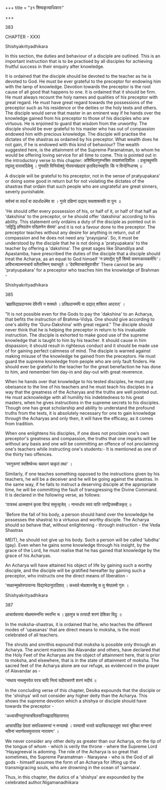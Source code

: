 +++
title = "३१ शिष्यकृत्याधिकारः"

+++


383

CHAPTER - XXXI

Shishyakrityadhikara

In this section, the duties and behaviour of a disciple are outlined. This is an important instruction that is to be practised by all disciples for achieving fruitful success in their enquiry after knowledge.

It is ordained that the disciple should be devoted to the teacher as he is devoted to God. He must be ever grateful to the preceptor for endowing him with the lamp of knowledge. Devotion towards the preceptor is the root cause of all good that happens to one. It is ordained that it should be firm. He must always recount the holy names and qualities of his preceptor with great regard. He must have great regard towards the possessions of the preceptor such as his residence or the deities or the holy texts and others. The disciple would serve that master in an eminent way if he hands over the knowledge gained from his preceptor to those of his disciples who are virtuous. He is enjoined to guard that wisdom from the unworthy. The disciple should be ever grateful to his master who has out of compassion endowed him with precious knowledge. The disciple will practise the dictates of the shastras as ordained by his preceptor. What wealth does he not gain, if he is endowed with this kind of behaviour? The wealth suggested here, is the attainment of the Supreme Paramatman, to whom he would be offering loving service for all time to come. This is pointed out in the introductory verse to this chapter: अशिथिलगुरुभक्तिः तत्प्रशंसादिशीलः । प्रचुरबहुमतिः तद्वस्तु वास्त्वदिकेषु । गुणवति विनियोक्तुं गोपयन्संप्रदायं कृतविदनघवृत्तिः किं न विन्देनिधानम् ॥

A disciple will be grateful to his preceptor, not in the sense of pratyupakara' or doing some good in return but for not violating the dictates of the shastras that ordain that such people who are ungrateful are great sinners, severly punishable.

सर्वस्वं वा तदर्धं वा तदर्धादर्धमेव वा । गुरवे दक्षिणां दद्यात् यथाशक्त्यपि वा पुनः ॥

'He should offer every possession of his, or half of it, or half of that half as 'dakshina' to the preceptor, or he should offer 'dakshina' according to his ability. This statement only ordains a duty of the disciple as pointed out in 'तद्विद्धि प्रणिपातेन परिप्रश्नेन सेवया' and it is not a favour done to the preceptor. The preceptor teaches without any desire for anything in return, out of compassion and he does not need any 'prayojana'. So, it must be understood by the disciple that he is not doing a 'pratyupakara' to the teacher by offering a 'dakshina'. The great sages like Shandilya and Apastamba, have prescribed the duties of the disciple that a disciple should treat the Acharya, as an equal to God himself 'न प्रमाद्येत् गुरौ शिष्यो वामनःकायकर्मभिः'। अविभज्यात्मनाचार्य वर्तेतास्मिन् यथाच्युते ॥ 'देवमिवाचार्यमुपासीत' There cannot be any 'pratyupakara' for a preceptor who teaches him the knowledge of Brahman -

Shishyakrityadhikara

385

'ब्रह्मविद्याप्रदानस्य देवैरपि न शक्यते । प्रतिप्रदानमपि वा दद्यात् शक्तित आदरात्' ।

"It is not possible even for the Gods to pay the 'dakshina' to an Acharya, that befits the instruction of Brahma-Vidya. One should give according to one's ability the 'Guru-Dakshina' with great regard." The disciple should never think that he is helping the preceptor in return to his invaluable instruction. The disciple is exhorted to make good use of the supreme knowledge that is taught to him by his teacher. It should cause in him dispassion; it should result in righteous conduct and it should be made use of for gaining perfect calmness of mind. The disciple is warned against making misuse of the knowledge he gained from the preceptors. He must guard the supreme knowledge from people who are only fault finders. He should ever be grateful to the teacher for the great benefaction he has done to him, and remember him day-in and day-out with great reverence.

When he hands over that knowledge to his tested disciples, he must pay obeisance to the line of his teachers and he must teach his disciples in a way that the greatness of the Acharyas and the truths are well pointed out. He must acknowledge with all humility his indebtedness to his great masters, when he gives instructions in the supreme secrets to his disciples. Though one has great scholarship and ability to understand the profound truths from the texts, it is absolutely necessary for one to gain knowledge through the Acharyas and only then, it will have the efficasy, as it comes from tradition.

When one enlightens his disciples, if one does not proclaim one's own preceptor's greatness and compassion, the truths that one imparts will be without any basis and one will be committing an offence of not proclaiming one's teachers while instructing one's students:- It is mentioned as one of the thirty two offences.

'स्वगुरूणां स्वशिष्येभ्यः ख्यापनं चाकृतं तथा' ।

Similarly, if one teaches something opposed to the instructions given by his teachers, he will be a deceiver and he will be going against the shastras. In the same way, if he fails to instruct a deserving disciple at the appropriate time, he will be committing the fault of transgressing the Divine Command. It is declared in the following verse, as follows:

'पात्रस्थं आत्मज्ञानं कृत्वा पिण्डं समुत्सृजेत् । नान्तर्धाय स्वयं याति जगद्विजमबीजकृत् ॥

'Before the fall of his body, a person should hand over the knowledge he possesses the shastra) to a virtuous and worthy disciple. The Acharya should so behave that, without enlightening - through instruction - the Veda Shastras

MEIT), he should not give up his body. Such a person will be called 'lubdha' (gay). Even when he gains some knowledge through his insight, by the grace of the Lord, he must realise that he has gained that knowledge by the grace of his Acharyas.

An Acharya will have attained his object of life by gaining such a worthy disciple, and the disciple will be gratified hereafter by gaining such a preceptor, who instructs one the direct means of liberation -

'साक्षान्मुक्तेरुपायान्यः विद्याभेदानुपादिशत् । कथ्यते मोक्षशास्त्रेषु स तु श्रेष्ठतमो गुरुः ।

Shishyakrityadhikara

387

आचार्यवत्तया मोक्षमामनन्ति स्मरन्ति च । इहामुत्र च तत्पादौ शरणं देशिका विदुः ॥

In the moksha-shastras, it is ordained that he, who teaches the different modes of 'upasanas' that are direct means to moksha, is the most celebrated of all teachers.

The shrutis and smrithis expound that moksha is possible only through an Acharya. The ancient masters like Alavandar and others, have declared that the Holy Feet of the Acharyas are the object of attainment here, that is prior to moksha, and elsewhere, that is in the state of attainment of moksha. The sacred feet of the Acharya alone are our refuge, as evidenced in the prayer of Alavandar as -

'नाथाय नाथमुनयेत परत्र चापि नित्यं यदीयचरणौ शरणं मदीयं ॥

In the concluding verse of this chapter, Desika expounds that the disciple or the 'shishya' will not consider any higher deity than the Acharya. This shows the supreme devotion which a shishya or disciple should have towards the preceptor -

'अध्यासीनतुरंगवत्रविलसज्जिह्वाग्रसिंहासनात्

आचार्यादिह देवतां समधिकामन्यां न मन्यामहे । यस्यासौ भजते कदाचिदजहद्भूमा स्वयं भूमिका मग्नानां भविनां भवार्णवसमुत्ताराय नारायणः' ।

We never consider any other deity as greater than our Acharya, on the tip of the tongue of whom - which is verily the throne - where the Supreme Lord 'Hayagreeval is adoming. The role of the Acharya is so great that sometimes, the Supreme Paramatman - Narayana - who is the God of all gods - himself assumes the form of an Acharya for lifting up the transmigracing souls, who are drowning in the ocean of 'samsara'.

Thus, in this chapter, the dutics of a 'shishya' are expounded by the celebrated author.Nigamanadhikara
